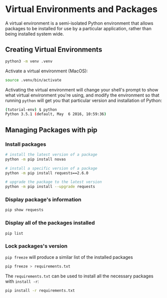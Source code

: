 # Virtual Environments and Packages

A virtual environment is a semi-isolated Python environment that allows packages to be installed for use by a particular application, rather than being installed system wide.

## Creating Virtual Environments

```sh
python3 -m venv .venv
```

Activate a virtual environment (MacOS):

```sh
source .venv/bin/activate
```

Activating the virtual environment will change your shell's prompt to show what virtual environment you're using, and modify the environment so that running `python` will get you that particular version and installation of Python:


```sh
(tutorial-env) $ python
Python 3.5.1 (default, May  6 2016, 10:59:36)
```


## Managing Packages with pip

### Install packages

```sh
# install the latest version of a package
python -m pip install novas

# install a specific version of a package
python -m pip install requests==2.6.0

# upgrade the package to the latest version
python -m pip install --upgrade requests

```

### Display package's information

```sh
pip show requests
```


### Display all of the packages installed

```sh
pip list
```


### Lock packages's version

`pip freeze` will produce a similar list of the installed packages

```sh
pip freeze > requirements.txt
```

The `requirements.txt` can be used to install all the necessary packages with `install -r`:

```sh
pip install -r requirements.txt
```